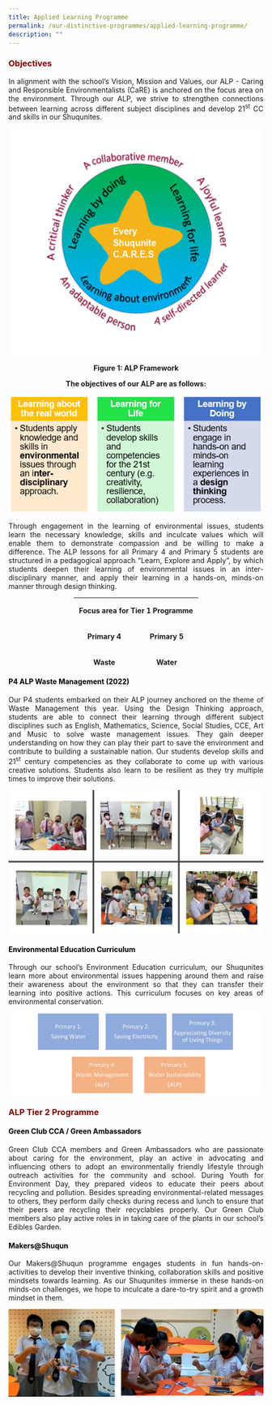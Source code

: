 ```yaml
---
title: Applied Learning Programme
permalink: /our-distinctive-programmes/applied-learning-programme/
description: ""
---
```

<h3 style="text-align: justify;"><strong><span style="color: #800000;">Objectives</span></strong></h3>

<p style="text-align: justify;">In alignment with the school&rsquo;s Vision, Mission and Values, our ALP - Caring and Responsible Environmentalists (CaRE) is anchored on the focus area on the environment. Through our ALP, we strive to strengthen connections between learning across different subject disciplines and develop 21<sup>st</sup> CC and skills in our Shuqunites.</p>

![](/images/ALP01.jpg)
<p style="text-align: center;"><strong>Figure 1: ALP Framework</strong></p>
<p style="text-align: center;"><strong>The objectives of our ALP are as follows:</strong></p>

![](/images/ALP002.png)
<p style="text-align: justify;">Through engagement in the learning of environmental issues, students learn the necessary knowledge, skills and inculcate values which will enable them to demonstrate compassion and be willing to make a difference. The ALP lessons for all Primary 4 and Primary 5 students are structured in a pedagogical approach &ldquo;Learn, Explore and Apply&rdquo;, by which students deepen their learning of environmental issues in an inter-disciplinary manner, and apply their learning in a hands-on, minds-on manner through design thinking.</p>
<table style="height: 138px; width: 48.9696%; margin-left: auto; margin-right: auto;" width="48.9696%">
<tbody>
<tr style="height: 46px;">
<td style="width: 72.2053%; height: 46px; text-align: center;" colspan="2" width="100%">
<p style="text-align: center;"><strong>Focus area for Tier 1 Programme</strong></p>
</td>
</tr>
<tr style="height: 46px;">
<td style="width: 35.7463%; height: 46px; text-align: center;" width="48%">
<p><strong>Primary 4</strong></p>
</td>
<td style="width: 36.459%; height: 46px; text-align: center;" width="51%">
<p><strong>Primary 5</strong></p>
</td>
</tr>
<tr style="height: 46px;">
<td style="width: 35.7463%; height: 46px; text-align: center;" width="48%">
<p><strong>Waste Management</strong></p>
</td>
<td style="width: 36.459%; height: 46px; text-align: center;" width="51%">
<p><strong>Water Sustainability</strong></p>
</td>
</tr>
</tbody>
</table>
<h4 style="text-align: justify;"><span style="color: #000000;"><strong>P4 ALP Waste Management (2022)</strong></span></h4>
<p style="text-align: justify;">Our P4 students embarked on their ALP journey anchored on the theme of Waste Management this year. Using the Design Thinking approach, students are able to connect their learning through different subject disciplines such as English, Mathematics, Science, Social Studies, CCE, Art and Music to solve waste management issues. They gain deeper understanding on how they can play their part to save the environment and contribute to building a sustainable nation. Our students develop skills and 21<sup>st</sup> century competencies as they collaborate to come up with various creative solutions. Students also learn to be resilient as they try multiple times to improve their solutions.</p>

![](/images/ALP003.jpg)
<h4 style="text-align: justify;"><span style="color: #000000;"><strong>Environmental Education Curriculum</strong></span></h4>
<p style="text-align: justify;">Through our school&rsquo;s Environment Education curriculum, our Shuqunites learn more about environmental issues happening around them and raise their awareness about the environment so that they can transfer their learning into positive actions. This curriculum focuses on key areas of environmental conservation.</p>

![](/images/ALP004.jpg)
<h3 style="text-align: justify;"><strong><span style="color: #800000;">ALP Tier 2 Programme</span></strong></h3>
<h4 style="text-align: justify;"><span style="color: #000000;"><strong>Green Club CCA / Green Ambassadors</strong></span></h4>
<p style="text-align: justify;">Green Club CCA members and Green Ambassadors who are passionate about caring for the environment, play an active in advocating and influencing others to adopt an environmentally friendly lifestyle through outreach activities for the community and school. During Youth for Environment Day, they prepared videos to educate their peers about recycling and pollution. Besides spreading environmental-related messages to others, they perform daily checks during recess and lunch to ensure that their peers are recycling their recyclables properly. Our Green Club members also play active roles in in taking care of the plants in our school&rsquo;s Edibles Garden.</p>
<h4 style="text-align: justify;"><span style="color: #000000;"><strong>Makers@Shuqun</strong></span></h4>
<p style="text-align: justify;">Our Makers@Shuqun programme engages students in fun hands-on-activities to develop their inventive thinking, collaboration skills and positive mindsets towards learning. As our Shuqunites immerse in these hands-on minds-on challenges, we hope to inculcate a dare-to-try spirit and a growth mindset in them.</p>

![](/images/ALP005.jpg)